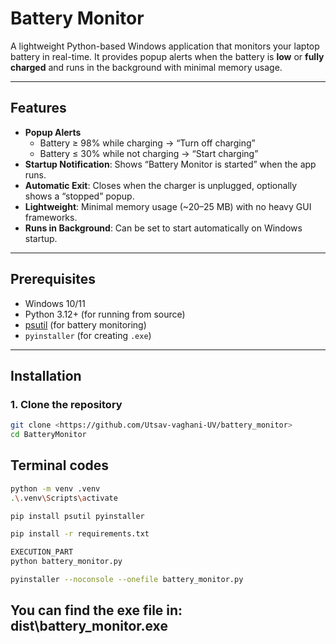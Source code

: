 # Battery Monitor

A lightweight Python-based Windows application that monitors your laptop battery in real-time. It provides popup alerts when the battery is **low** or **fully charged** and runs in the background with minimal memory usage.

---

## Features

- **Popup Alerts**
  - Battery ≥ 98% while charging → “Turn off charging”
  - Battery ≤ 30% while not charging → “Start charging”
- **Startup Notification**: Shows “Battery Monitor is started” when the app runs.
- **Automatic Exit**: Closes when the charger is unplugged, optionally shows a “stopped” popup.
- **Lightweight**: Minimal memory usage (~20–25 MB) with no heavy GUI frameworks.
- **Runs in Background**: Can be set to start automatically on Windows startup.

---

## Prerequisites

- Windows 10/11
- Python 3.12+ (for running from source)
- [psutil](https://pypi.org/project/psutil/) (for battery monitoring)
- `pyinstaller` (for creating `.exe`)

---

## Installation

### 1. Clone the repository
```bash
git clone <https://github.com/Utsav-vaghani-UV/battery_monitor>
cd BatteryMonitor
```
## Terminal codes
```bash
python -m venv .venv
.\.venv\Scripts\activate

pip install psutil pyinstaller

pip install -r requirements.txt

EXECUTION_PART
python battery_monitor.py

pyinstaller --noconsole --onefile battery_monitor.py
```

## You can find the exe file in: dist\battery_monitor.exe
